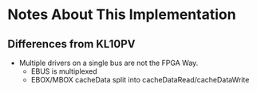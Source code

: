 # Notes About This Implementation

## Differences from KL10PV
* Multiple drivers on a single bus are not the FPGA Way.
  * EBUS is multiplexed
  * EBOX/MBOX cacheData split into cacheDataRead/cacheDataWrite


